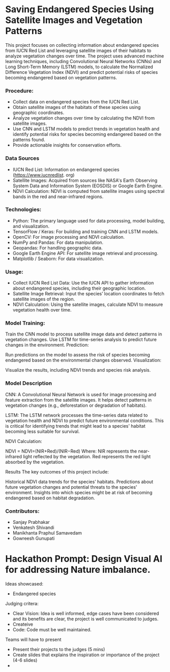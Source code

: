 # Saving Endangered Species Using Satellite Images and Vegetation Patterns
This project focuses on collecting information about endangered species from 
IUCN Red List and leveraging satellite images of their habitats to analyze 
vegetation changes over time. The project uses advanced machine learning 
techniques, including Convolutional Neural Networks (CNNs) and Long 
Short-Term Memory (LSTM) models, to calculate the Normalized 
Difference Vegetation Index (NDVI) and predict potential risks of species 
becoming endangered based on vegetation patterns.
 
### Procedure:
- Collect data on endangered species from the IUCN Red List.
- Obtain satellite images of the habitats of these species using geographic 
  coordinates.
- Analyze vegetation changes over time by calculating the NDVI from 
  satellite images.
- Use CNN and LSTM models to predict trends in vegetation health and 
  identify potential risks for species becoming endangered based on the patterns found.
- Provide actionable insights for conservation efforts.
 
### Data Sources
- IUCN Red List: Information on endangered species (https://www.iucnredlist.
  org)
- Satellite Images: Acquired from sources like NASA's Earth Observing System 
  Data and Information System (EOSDIS) or Google Earth Engine.
- NDVI Calculation: NDVI is computed from satellite images using spectral 
  bands in the red and near-infrared regions.
 
### Technologies:
- Python: The primary language used for data processing, model building, and 
visualization.
- TensorFlow / Keras: For building and training CNN and LSTM models.
- OpenCV: For image processing and NDVI calculation.
- NumPy and Pandas: For data manipulation.
- Geopandas: For handling geographic data.
- Google Earth Engine API: For satellite image retrieval and processing.
- Matplotlib / Seaborn: For data visualization.
 
### Usage:
- Collect IUCN Red List Data: Use the IUCN API to gather information about 
  endangered species, including their geographic location.
- Satellite Image Retrieval: Input the species’ location coordinates to 
  fetch satellite images of the region.
- NDVI Calculation: Using the satellite images, calculate NDVI to measure 
  vegetation health over time.

### Model Training:
 
Train the CNN model to process satellite image data and detect patterns in vegetation changes.
Use LSTM for time-series analysis to predict future changes in the environment.
Prediction:
 
Run predictions on the model to assess the risk of species becoming endangered based on the environmental changes observed.
Visualization:
 
Visualize the results, including NDVI trends and species risk analysis.

### Model Description
CNN: A Convolutional Neural Network is used for image processing and feature extraction from the satellite images. It helps detect patterns in vegetation changes (e.g., deforestation or degradation of habitats).

LSTM: The LSTM network processes the time-series data related to vegetation health and NDVI to predict future environmental conditions. This is critical for identifying trends that might lead to a species' habitat becoming less suitable for survival.
 
NDVI Calculation:

NDVI = NDVI=(NIR+Red)/(NIR−Red)​ 
Where:
NIR represents the near-infrared light reflected by the vegetation.
Red represents the red light absorbed by the vegetation.


Results
The key outcomes of this project include:
 
Historical NDVI data trends for the species’ habitats.
Predictions about future vegetation changes and potential threats to the species' environment.
Insights into which species might be at risk of becoming endangered based on habitat degradation.
 

### Contributors:
- Sanjay Prabhakar
- Venkatesh Shivandi
- Manikhanta Praphul Samavedam
- Gowreesh Gunupati

# Hackathon Prompt: Design Visual AI for addressing Nature imbalance.
Ideas showcased:
- Endangered species

Judging critera:
- Clear Vision: Idea is well informed, edge cases have been considered and 
  its benefits are clear, the project is well communicated to judges.
- Createive
- Code: Code must be well maintained.

Teams will have to present
- Present their projects to the judges (5 mins)
- Create slides that explains the inspiration or importance of the project 
  (4-6 slides)
- 
